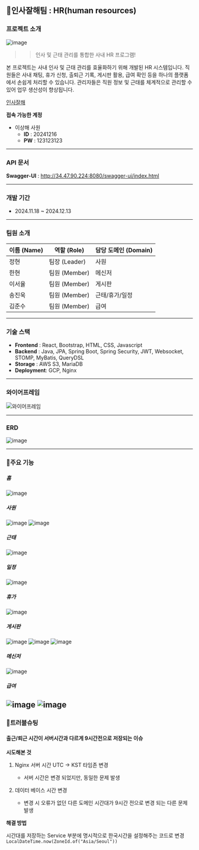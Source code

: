 ## 👋인사잘해팀 : HR(human resources)
### 프로젝트 소개
![image](https://github.com/user-attachments/assets/34b114df-05ae-4017-bb3e-d6ac14b4d4d5)
> > 인사 및 근태 관리를 통합한 사내 HR 프로그램!

본 프로젝트는 사내 인사 및 근태 관리를 효율화하기 위해 개발된 HR 시스템입니다.
직원들은 사내 채팅, 휴가 신청, 출퇴근 기록, 게시판 활용, 급여 확인 등을 하나의 플랫폼에서 손쉽게 처리할 수 있습니다.
관리자들은 직원 정보 및 근태를 체계적으로 관리할 수 있어 업무 생산성이 향상됩니다.

[인사잘해](http://34.47.90.224:3000/)

**접속 가능한 계정**
- 이상해 사원
  - **ID** : 20241216
  - **PW** : 123123123

---

### API 문서
**Swagger-UI** : http://34.47.90.224:8080/swagger-ui/index.html

---

### 개발 기간
- 2024.11.18 ~ 2024.12.13

---

### 팀원 소개
| 이름 (Name) | 역할 (Role)  | 담당 도메인 (Domain) | 
  |-----------|------------|-----------------|
| 정현        | 팀장 (Leader) | 사원              | 
| 한현        | 팀원 (Member) | 메신저             | 
| 이서율       | 팀원 (Member) | 게시판             |  
| 송진욱       | 팀원 (Member) | 근태/휴가/일정        | 
| 김준수       | 팀원 (Member) | 급여              | 

---

### 기술 스택
- **Frontend** : React, Bootstrap, HTML, CSS, Javascript
- **Backend** : Java, JPA, Spring Boot, Spring Security, JWT, Websocket, STOMP, MyBatis, QueryDSL
- **Storage** : AWS S3, MariaDB
- **Deployment**: GCP, Nginx

---

### 와이어프레임
![와이어프레임](https://github.com/user-attachments/assets/794f6b45-ce24-4aec-a9ec-80a0aacc2d6e)

---

### ERD
![image](https://github.com/user-attachments/assets/c3b5e352-7591-4778-a042-db73e43aef90)

---

### 📌주요 기능
##### 홈
![image](https://github.com/user-attachments/assets/868a609d-e744-48ad-8adb-5ee42b6a1ebd)

##### 사원
![image](https://github.com/user-attachments/assets/b2149608-9bb1-4bca-8a50-7066808f4177)
![image](https://github.com/user-attachments/assets/90ffbd4d-cea5-422e-8c15-c7cb2dc79feb)

##### 근태
![image](https://github.com/user-attachments/assets/96b65b87-e90b-48b4-b256-1007a78d12fa)

##### 일정
![image](https://github.com/user-attachments/assets/6d90abcc-bda4-4761-a308-28b2dd5d747a)

##### 휴가
![image](https://github.com/user-attachments/assets/cdd28d10-149e-436b-afe5-19bc809bd881)

##### 게시판
![image](https://github.com/user-attachments/assets/68044344-9c15-4121-a0c8-0f586ac588dc)
![image](https://github.com/user-attachments/assets/0fe04880-0a20-40eb-aeb0-050066edc17f)
![image](https://github.com/user-attachments/assets/51349c9d-2cdf-4e7f-a9d8-3236c63d0a36)

##### 메신저
![image](https://github.com/user-attachments/assets/ecd52cd4-b4c4-45b2-9500-4ec87f855016)

##### 급여
![image](https://github.com/user-attachments/assets/f12cb504-4483-46db-954c-292af0d9d071)
![image](https://github.com/user-attachments/assets/426406ea-b09c-459b-8809-105d704df95a)
---

### 🚨트러블슈팅
#### 출근/퇴근 시간이 서버시간과 다르게 9시간전으로 저장되는 이슈 
**시도해본 것**
1. Nginx 서버 시간 UTC -> KST 타임존 변경 
  
   - 서버 시간은 변경 되었지만, 동일한 문제 발생

2. 데이터 베이스 시간 변경 
   - 변경 시 오류가 없던 다른 도메인 시간대가 9시간 전으로 변경 되는 다른 문제 발생

**해결 방법**

시간대를 저장하는 Service 부분에 명시적으로 한국시간을 설정해주는 코드로 변경
`LocalDateTime.now(ZoneId.of("Asia/Seoul"))`
